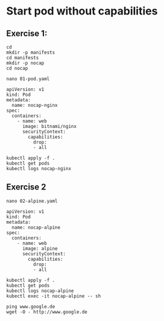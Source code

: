 # Start pod without capabilities 

## Exercise 1:

```
cd
mkdir -p manifests
cd manifests
mkdir -p nocap
cd nocap
```

```
nano 01-pod.yaml
```

```
apiVersion: v1
kind: Pod
metadata:
  name: nocap-nginx 
spec:
  containers:
    - name: web
      image: bitnami/nginx 
      securityContext:
        capabilities:
          drop:
          - all
```


```
kubectl apply -f .
kubectl get pods
kubectl logs nocap-nginx
```


## Exercise 2 

```
nano 02-alpine.yaml
```

```
apiVersion: v1
kind: Pod
metadata:
  name: nocap-alpine 
spec:
  containers:
    - name: web
      image: alpine 
      securityContext:
        capabilities:
          drop:
          - all
```


```
kubectl apply -f .
kubectl get pods
kubectl logs nocap-alpine
kubectl exec -it nocap-alpine -- sh 
```

```
ping www.google.de
wget -O - http://www.google.de
```
